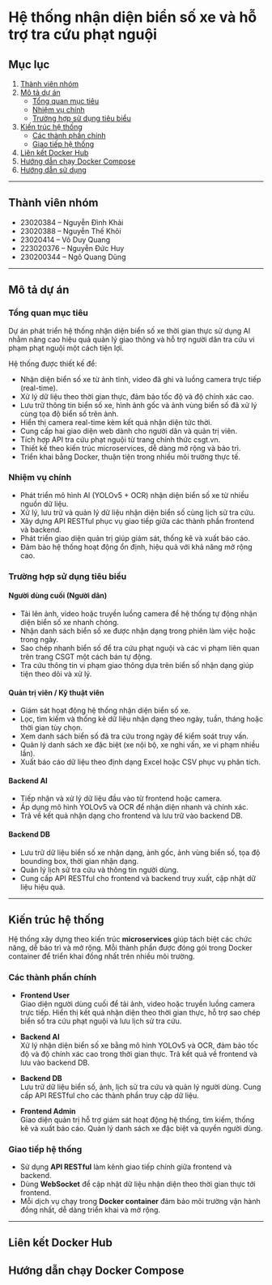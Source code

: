 # Hệ thống nhận diện biển số xe và hỗ trợ tra cứu phạt nguội

## Mục lục

1. [Thành viên nhóm](#thành-viên-nhóm)  
2. [Mô tả dự án](#mô-tả-dự-án)  
   - [Tổng quan mục tiêu](#tổng-quan-mục-tiêu)  
   - [Nhiệm vụ chính](#nhiệm-vụ-chính)  
   - [Trường hợp sử dụng tiêu biểu](#trường-hợp-sử-dụng-tiêu-biểu)  
3. [Kiến trúc hệ thống](#kiến-trúc-hệ-thống)  
   - [Các thành phần chính](#các-thành-phần-chính)  
   - [Giao tiếp hệ thống](#giao-tiếp-hệ-thống)  
4. [Liên kết Docker Hub](#liên-kết-docker-hub)  
5. [Hướng dẫn chạy Docker Compose](#hướng-dẫn-chạy-docker-compose)  
6. [Hướng dẫn sử dụng](#hướng-dẫn-sử-dụng)  

---

## Thành viên nhóm

- 23020384 – Nguyễn Đình Khải  
- 23020388 – Nguyễn Thế Khôi  
- 23020414 – Võ Duy Quang  
- 223020376 – Nguyễn Đức Huy  
- 230200344 – Ngô Quang Dũng  

---

## Mô tả dự án

### Tổng quan mục tiêu

Dự án phát triển hệ thống nhận diện biển số xe thời gian thực sử dụng AI nhằm nâng cao hiệu quả quản lý giao thông và hỗ trợ người dân tra cứu vi phạm phạt nguội một cách tiện lợi.

Hệ thống được thiết kế để:

- Nhận diện biển số xe từ ảnh tĩnh, video đã ghi và luồng camera trực tiếp (real-time).  
- Xử lý dữ liệu theo thời gian thực, đảm bảo tốc độ và độ chính xác cao.  
- Lưu trữ thông tin biển số xe, hình ảnh gốc và ảnh vùng biển số đã xử lý cùng tọa độ biển số trên ảnh.  
- Hiển thị camera real-time kèm kết quả nhận diện tức thời.  
- Cung cấp hai giao diện web dành cho người dân và quản trị viên.  
- Tích hợp API tra cứu phạt nguội từ trang chính thức csgt.vn.  
- Thiết kế theo kiến trúc microservices, dễ dàng mở rộng và bảo trì.  
- Triển khai bằng Docker, thuận tiện trong nhiều môi trường thực tế.  

### Nhiệm vụ chính

- Phát triển mô hình AI (YOLOv5 + OCR) nhận diện biển số xe từ nhiều nguồn dữ liệu.  
- Xử lý, lưu trữ và quản lý dữ liệu nhận diện biển số cùng lịch sử tra cứu.  
- Xây dựng API RESTful phục vụ giao tiếp giữa các thành phần frontend và backend.  
- Phát triển giao diện quản trị giúp giám sát, thống kê và xuất báo cáo.  
- Đảm bảo hệ thống hoạt động ổn định, hiệu quả với khả năng mở rộng cao.  

### Trường hợp sử dụng tiêu biểu

#### Người dùng cuối (Người dân)

- Tải lên ảnh, video hoặc truyền luồng camera để hệ thống tự động nhận diện biển số xe nhanh chóng.  
- Nhận danh sách biển số xe được nhận dạng trong phiên làm việc hoặc trong ngày.  
- Sao chép nhanh biển số để tra cứu phạt nguội và các vi phạm liên quan trên trang CSGT một cách bán tự động.  
- Tra cứu thông tin vi phạm giao thông dựa trên biển số nhận dạng giúp tiện theo dõi và xử lý.  

#### Quản trị viên / Kỹ thuật viên

- Giám sát hoạt động hệ thống nhận diện biển số xe.  
- Lọc, tìm kiếm và thống kê dữ liệu nhận dạng theo ngày, tuần, tháng hoặc thời gian tùy chọn.  
- Xem danh sách biển số đã tra cứu trong ngày để kiểm soát truy vấn.  
- Quản lý danh sách xe đặc biệt (xe nội bộ, xe nghi vấn, xe vi phạm nhiều lần).  
- Xuất báo cáo dữ liệu theo định dạng Excel hoặc CSV phục vụ phân tích.  

#### Backend AI

- Tiếp nhận và xử lý dữ liệu đầu vào từ frontend hoặc camera.  
- Áp dụng mô hình YOLOv5 và OCR để nhận diện nhanh và chính xác.  
- Trả về kết quả nhận dạng cho frontend và lưu trữ vào backend DB.  

#### Backend DB

- Lưu trữ dữ liệu biển số xe nhận dạng, ảnh gốc, ảnh vùng biển số, tọa độ bounding box, thời gian nhận dạng.  
- Quản lý lịch sử tra cứu và thông tin người dùng.  
- Cung cấp API RESTful cho frontend và backend truy xuất, cập nhật dữ liệu hiệu quả.  

---

## Kiến trúc hệ thống

Hệ thống xây dựng theo kiến trúc **microservices** giúp tách biệt các chức năng, dễ bảo trì và mở rộng. Mỗi thành phần được đóng gói trong Docker container để triển khai đồng nhất trên nhiều môi trường.

### Các thành phần chính

- **Frontend User**  
  Giao diện người dùng cuối để tải ảnh, video hoặc truyền luồng camera trực tiếp. Hiển thị kết quả nhận diện theo thời gian thực, hỗ trợ sao chép biển số tra cứu phạt nguội và lưu lịch sử tra cứu.

- **Backend AI**  
  Xử lý nhận diện biển số xe bằng mô hình YOLOv5 và OCR, đảm bảo tốc độ và độ chính xác cao trong thời gian thực. Trả kết quả về frontend và lưu vào backend DB.

- **Backend DB**  
  Lưu trữ dữ liệu biển số, ảnh, lịch sử tra cứu và quản lý người dùng. Cung cấp API RESTful cho các thành phần truy cập dữ liệu.

- **Frontend Admin**  
  Giao diện quản trị hỗ trợ giám sát hoạt động hệ thống, tìm kiếm, thống kê và xuất báo cáo. Quản lý danh sách xe đặc biệt và quyền người dùng.

### Giao tiếp hệ thống

- Sử dụng **API RESTful** làm kênh giao tiếp chính giữa frontend và backend.  
- Dùng **WebSocket** để cập nhật dữ liệu nhận diện theo thời gian thực tới frontend.  
- Mỗi dịch vụ chạy trong **Docker container** đảm bảo môi trường vận hành đồng nhất, dễ dàng triển khai và mở rộng.  

---

## Liên kết Docker Hub



## Hướng dẫn chạy Docker Compose
